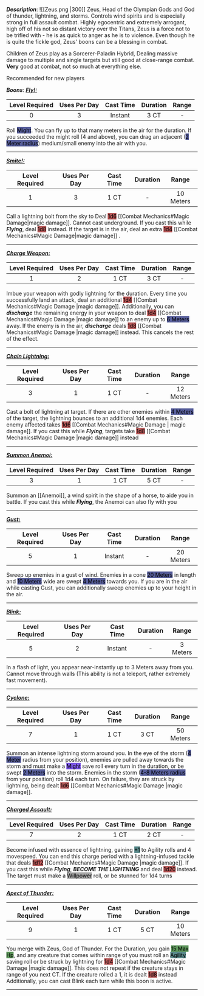 
***Description***:
![[Zeus.png |300]]
Zeus, Head of the Olympian Gods and God of thunder, lightning, and storms.
Controls wind spirits and is especially strong in full assault combat. 
Highly egocentric and extremely arrogant, high off of his not so distant victory over the Titans, Zeus is a force not to be trifled with - he is as quick to anger as he is to violence. 
Even though he is quite the fickle god, Zeus' boons can be a blessing in combat.

Children of Zeus play as a Sorcerer-Paladin Hybrid, 
Dealing massive damage to multiple and single targets but still good at close-range combat.
**Very** good at combat, not so much at everything else.

Recommended for new players

***Boons***:
<b><ins><i>Fly!:</i></ins></b>

| Level Required | Uses Per Day | Cast Time | Duration | Range |
|:--------------:|:------------:|:---------:|:--------:|:-----:|
|       0        |      3       |   Instant    |   3 CT   |   -   | 

Roll <mark style="background: #000B67A6;">Might</mark>.
You can fly up to that many meters in the air for the duration.
If you succeeded the might roll (4 and above), you can drag an adjacent (<mark style="background: #000B67A6;">2 Meter radius</mark>) medium/small enemy into the air with you.

------------
<b><ins><i>Smite!:</i></ins></b>

| Level Required | Uses Per Day | Cast Time | Duration |   Range    |
|:--------------:|:------------:|:---------:|:--------:|:----------:|
|       1        |      3       |  1 CT  |    -     | 10 Meters | 

Call a lightning bolt from the sky to Deal <mark style="background: #930000A6;">1d6</mark> [[Combat Mechanics#Magic Damage|magic damage]]. Cannot cast underground.
If you cast this while ***Flying***, deal <mark style="background: #930000A6;">1d8</mark> instead.
If the target is in the air, deal an extra <mark style="background: #930000A6;">1d4</mark> [[Combat Mechanics#Magic Damage|magic damage]] .

------------------
<b><ins><i>Charge Weapon:</i></ins></b>

| Level Required | Uses Per Day | Cast Time | Duration | Range |
|:--------------:|:------------:|:---------:|:--------:|:-----:|
|       1        |      2       |   1 CT    |  3 CT   |    -   |

Imbue your weapon with godly lightning for the duration.
Every time you successfully land an attack, deal an additional <mark style="background: #930000A6;">1d4</mark> [[Combat Mechanics#Magic Damage |magic damage]].
Additionally, you can ***discharge*** the remaining energy in your weapon to deal <mark style="background: #930000A6;">1d4</mark> [[Combat Mechanics#Magic Damage |magic damage]] to an enemy up to <mark style="background: #000B67A6;">6 Meters</mark> away.
If the enemy is in the air, ***discharge*** deals <mark style="background: #930000A6;">1d8</mark> [[Combat Mechanics#Magic Damage |magic damage]] instead.
This cancels the rest of the effect.

------------------
<b><ins><i>Chain Lightning:</i></ins></b>

| Level Required | Uses Per Day | Cast Time | Duration |   Range    |
|:--------------:|:------------:|:---------:|:--------:|:----------:|
|       3        |      1       |   1 CT    |    -     | 12 Meters | 

Cast a bolt of lightning at target. If there are other enemies within <mark style="background: #000B67A6;">4 Meters</mark> of the target, the lightning bounces to an additional 1d4 enemies.
Each enemy affected takes <mark style="background: #930000A6;">1d6</mark> [[Combat Mechanics#Magic Damage | magic damage]].
If you cast this while ***Flying***, targets take <mark style="background: #930000A6;">1d8</mark> [[Combat Mechanics#Magic Damage |magic damage]] instead

------------------
<b><ins><i>Summon Anemoi:</i></ins></b>

| Level Required | Uses Per Day | Cast Time | Duration | Range |
|:--------------:|:------------:|:---------:|:--------:|:-----:|
|       3        |      1       |   1 CT    |   5 CT   |   -   | 

Summon an [[Anemoi]], a wind spirit in the shape of a horse, to aide you in battle.
If you cast this while ***Flying***, the Anemoi can also fly with you


------------------
<b><ins><i>Gust:</i></ins></b>

| Level Required | Uses Per Day | Cast Time | Duration |   Range    |
|:--------------:|:------------:|:---------:|:--------:|:----------:|
|       5        |      1       |  Instant  |    -     | 20 Meters | 

Sweep up enemies in a gust of wind. 
Enemies in a cone <mark style="background: #000B67A6;">20 Meters</mark> in length and <mark style="background: #000B67A6;">10 Meters</mark> wide are swept <mark style="background: #000B67A6;">4 Meters</mark> towards you. 
If you are in the air while casting Gust, you can additionally sweep enemies up to your height in the air.

------------------
<b><ins><i>Blink:</i></ins></b>

| Level Required | Uses Per Day | Cast Time | Duration |  Range   |
|:--------------:|:------------:|:---------:|:--------:|:--------:|
|       5        |      2       |  Instant  |    -     | 3 Meters | 

In a flash of light, you appear near-instantly up to 3 Meters away from you.
Cannot move through walls (This ability is not a teleport, rather extremely fast movement).

------------------
<b><ins><i>Cyclone:</i></ins></b>

| Level Required | Uses Per Day | Cast Time | Duration |   Range   |
|:--------------:|:------------:|:---------:|:--------:|:---------:|
|       7        |      1       |   1 CT    |   3 CT   | 50 Meters | 

Summon an intense lightning storm around you.
In the eye of the storm (<mark style="background: #000B67A6;">4 Meter</mark> radius from your position), enemies are pulled away towards the storm and must make a <mark style="background: #3800D7A6;">Might</mark> save roll every turn in the duration, or be swept <mark style="background: #000B67A6;">2 Meters</mark> into the storm.
Enemies in the storm (<mark style="background: #000B67A6;">4-8 Meters radius</mark> from your position) roll 1d4 each turn. On failure, they are struck by lightning, being dealt <mark style="background: #930000A6;">1d6</mark> [[Combat Mechanics#Magic Damage |magic damage]].

------------------
<b><ins><i>Charged Assault:</i></ins></b>

| Level Required | Uses Per Day | Cast Time | Duration | Range |
|:--------------:|:------------:|:---------:|:--------:|:-----:|
|       7        |      2       |   1 CT    |   2 CT   |   -    |

Become infused with essence of lightning, gaining <mark style="background: #004A4CA6;">+1</mark> to Agility rolls and 4 movespeed.
You can end this charge period with a lightning-infused tackle that deals <mark style="background: #930000A6;">1d12</mark> [[Combat Mechanics#Magic Damage |magic damage]].
If you cast this while ***Flying***, ***BECOME THE LIGHTNING*** and deal <mark style="background: #930000A6;">1d20</mark> instead.
The target must make a <mark style="background: #A5A5A5;">Willpower</mark> roll, or be stunned for 1d4 turns

------------------
<b><ins><i>Apect of Thunder:</i></ins></b>

| Level Required | Uses Per Day | Cast Time | Duration |   Range   |
|:--------------:|:------------:|:---------:|:--------:|:---------:|
|       9       |      1       |   1 CT    |   5 CT   | 10 Meters | 

You merge with Zeus, God of Thunder.
For the Duration, you gain <mark style="background: #045B00A6;">15 Max Hp</mark>,
and any creature that comes within range of you must roll an <mark style="background: #004A4CA6;">Agility</mark> saving roll or be struck by lightning for <mark style="background: #930000A6;">1d4</mark> [[Combat Mechanics#Magic Damage |magic damage]]. This does not repeat if the creature stays in range of you next CT.
If the creature rolled a 1, it is dealt <mark style="background: #930000A6;">1d8</mark> instead
Additionally, you can cast Blink each turn while this boon is active.

------------------




